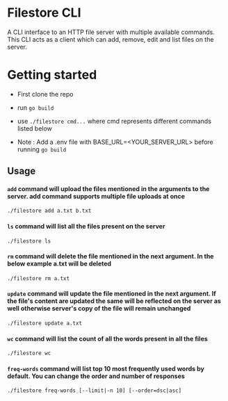 # Filestore CLI

A CLI interface to an HTTP file server with multiple available commands. This CLI acts as a client which can add, remove, edit and list files on the server.

# Getting started

- First clone the repo
- run `go build`
- use `./filestore cmd...` where cmd represents different commands listed below

- Note : Add a .env file with BASE_URL=\<YOUR_SERVER_URL> before running `go build`

## Usage

#### `add` command will upload the files mentioned in the arguments to the server. add command supports multiple file uploads at once

```
./filestore add a.txt b.txt
```

#### `ls` command will list all the files present on the server

```
./filestore ls
```

#### `rm` command will delete the file mentioned in the next argument. In the below example a.txt will be deleted

```
./filestore rm a.txt
```

#### `update` command will update the file mentioned in the next argument. If the file's content are updated the same will be reflected on the server as well otherwise server's copy of the file will remain unchanged

```
./filestore update a.txt
```
#### `wc` command will list the count of all the words present in all the files

```
./filestore wc
```
#### `freq-words` command will list top 10 most frequently used words by default. You can change the order and number of responses

```
./filestore freq-words [--limit|-n 10] [--order=dsc|asc]
```
